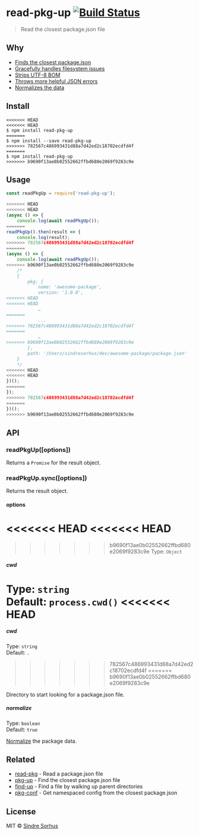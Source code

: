 # read-pkg-up [![Build Status](https://travis-ci.org/sindresorhus/read-pkg-up.svg?branch=master)](https://travis-ci.org/sindresorhus/read-pkg-up)

> Read the closest package.json file


## Why

- [Finds the closest package.json](https://github.com/sindresorhus/find-up)
- [Gracefully handles filesystem issues](https://github.com/isaacs/node-graceful-fs)
- [Strips UTF-8 BOM](https://github.com/sindresorhus/strip-bom)
- [Throws more helpful JSON errors](https://github.com/sindresorhus/parse-json)
- [Normalizes the data](https://github.com/npm/normalize-package-data#what-normalization-currently-entails)


## Install

```
<<<<<<< HEAD
<<<<<<< HEAD
$ npm install read-pkg-up
=======
$ npm install --save read-pkg-up
>>>>>>> 782567c486993431d88a7d42ed2c18702ecdfd4f
=======
$ npm install read-pkg-up
>>>>>>> b9690f13ae0b02552662ffbd680e2069f9283c9e
```


## Usage

```js
const readPkgUp = require('read-pkg-up');

<<<<<<< HEAD
<<<<<<< HEAD
(async () => {
	console.log(await readPkgUp());
=======
readPkgUp().then(result => {
	console.log(result);
>>>>>>> 782567c486993431d88a7d42ed2c18702ecdfd4f
=======
(async () => {
	console.log(await readPkgUp());
>>>>>>> b9690f13ae0b02552662ffbd680e2069f9283c9e
	/*
	{
		pkg: {
			name: 'awesome-package',
			version: '1.0.0',
<<<<<<< HEAD
<<<<<<< HEAD
			…
=======
			...
>>>>>>> 782567c486993431d88a7d42ed2c18702ecdfd4f
=======
			…
>>>>>>> b9690f13ae0b02552662ffbd680e2069f9283c9e
		},
		path: '/Users/sindresorhus/dev/awesome-package/package.json'
	}
	*/
<<<<<<< HEAD
<<<<<<< HEAD
})();
=======
});
>>>>>>> 782567c486993431d88a7d42ed2c18702ecdfd4f
=======
})();
>>>>>>> b9690f13ae0b02552662ffbd680e2069f9283c9e
```


## API

### readPkgUp([options])

Returns a `Promise` for the result object.

### readPkgUp.sync([options])

Returns the result object.

#### options

<<<<<<< HEAD
<<<<<<< HEAD
=======
>>>>>>> b9690f13ae0b02552662ffbd680e2069f9283c9e
Type: `Object`

##### cwd

Type: `string`<br>
Default: `process.cwd()`
<<<<<<< HEAD
=======
##### cwd

Type: `string`<br>
Default: `.`
>>>>>>> 782567c486993431d88a7d42ed2c18702ecdfd4f
=======
>>>>>>> b9690f13ae0b02552662ffbd680e2069f9283c9e

Directory to start looking for a package.json file.

##### normalize

Type: `boolean`<br>
Default: `true`

[Normalize](https://github.com/npm/normalize-package-data#what-normalization-currently-entails) the package data.


## Related

- [read-pkg](https://github.com/sindresorhus/read-pkg) - Read a package.json file
- [pkg-up](https://github.com/sindresorhus/pkg-up) - Find the closest package.json file
- [find-up](https://github.com/sindresorhus/find-up) - Find a file by walking up parent directories
- [pkg-conf](https://github.com/sindresorhus/pkg-conf) - Get namespaced config from the closest package.json


## License

MIT © [Sindre Sorhus](https://sindresorhus.com)
